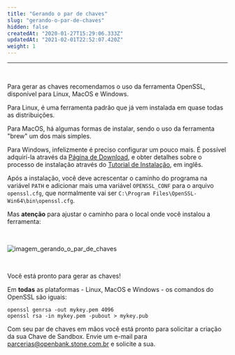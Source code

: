 ```yaml
---
title: "Gerando o par de chaves"
slug: "gerando-o-par-de-chaves"
hidden: false
createdAt: "2020-01-27T15:29:06.333Z"
updatedAt: "2021-02-01T22:52:07.420Z"
weight: 1
---
```


---

<br>

Para gerar as chaves recomendamos o uso da ferramenta OpenSSL, disponível para Linux, MacOS e Windows.

Para Linux, é uma ferramenta padrão que já vem instalada em quase todas as distribuições.

Para MacOS, há algumas formas de instalar, sendo o uso da ferramenta "brew" um dos mais simples.

Para Windows, infelizmente é preciso configurar um pouco mais. É possível adquirí-la através da [Página de Download](https://slproweb.com/products/Win32OpenSSL.html), e obter detalhes sobre o processo de instalação através do [Tutorial de Instalação](https://tecadmin.net/install-openssl-on-windows/), em inglês.

Após a instalação, você deve acrescentar o caminho do programa na variável `PATH` e adicionar mais uma variável `OPENSSL_CONF` para o arquivo `openssl.cfg`, que normalmente vai ser `C:\Program Files\OpenSSL-Win64\bin\openssl.cfg`.

Mas **atenção** para ajustar o caminho para o local onde você instalou a ferramenta:

<br>


![imagem_gerando_o_par_de_chaves](/docs/guias/integracao/cadastro-da-aplicacao/gerando-o-par-de-chaves/gerando-o-par-de-chaves.png)




<br>

Você está pronto para gerar as chaves!

Em **todas** as plataformas - Linux, MacOS e Windows - os comandos do OpenSSL são iguais:

```shell
openssl genrsa -out mykey.pem 4096
openssl rsa -in mykey.pem -pubout > mykey.pub
```


Com seu par de chaves em mãos você está pronto para solicitar a criação da sua Chave de Sandbox. Envie um e-mail para parcerias@openbank.stone.com.br e solicite a sua.